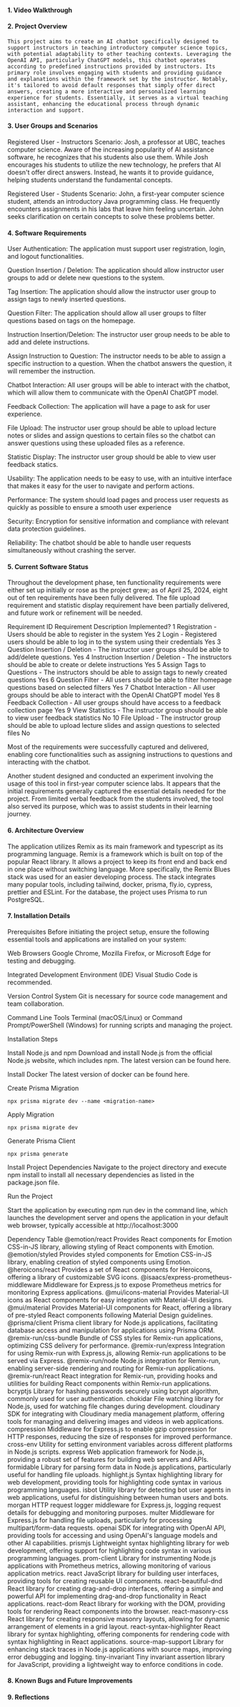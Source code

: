#### 1. Video Walkthrough

#### 2.	Project Overview
	This project aims to create an AI chatbot specifically designed to support instructors in teaching introductory computer science topics, with potential adaptability to other teaching contexts. Leveraging the OpenAI API, particularly ChatGPT models, this chatbot operates according to predefined instructions provided by instructors. Its primary role involves engaging with students and providing guidance and explanations within the framework set by the instructor. Notably, it's tailored to avoid default responses that simply offer direct answers, creating a more interactive and personalized learning experience for students. Essentially, it serves as a virtual teaching assistant, enhancing the educational process through dynamic interaction and support.

#### 3.	User Groups and Scenarios

Registered User - Instructors
Scenario: Josh, a professor at UBC, teaches computer science. Aware of the increasing popularity of AI assistance software, he recognizes that his students also use them. While Josh encourages his students to utilize the new technology, he prefers that AI doesn't offer direct answers. Instead, he wants it to provide guidance, helping students understand the fundamental concepts.

Registered User - Students
Scenario: John, a first-year computer science student, attends an introductory Java programming class. He frequently encounters assignments in his labs that leave him feeling uncertain. John seeks clarification on certain concepts to solve these problems better.

#### 4.	Software Requirements
User Authentication: The application must support user registration, login, and logout functionalities. 

Question Insertion / Deletion: The application should allow instructor user groups to add or delete new questions to the system.

Tag Insertion: The application should allow the instructor user group to assign tags to newly inserted questions.

Question Filter: The application should allow all user groups to filter questions based on tags on the homepage.

Instruction Insertion/Deletion: The instructor user group needs to be able to add and delete instructions.

Assign Instruction to Question: The instructor needs to be able to assign a specific instruction to a question. When the chatbot answers the question, it will remember the instruction.

Chatbot Interaction: All user groups will be able to interact with the chatbot, which will allow them to communicate with the OpenAI ChatGPT model.

Feedback Collection: The application will have a page to ask for user experience. 

File Upload: The instructor user group should be able to upload lecture notes or slides and assign questions to certain files so the chatbot can answer questions using these uploaded files as a reference.

Statistic Display: The instructor user group should be able to view user feedback statics. 

Usability: The application needs to be easy to use, with an intuitive interface that makes it easy for the user to navigate and perform actions.

Performance: The system should load pages and process user requests as quickly as possible to ensure a smooth user experience

Security: Encryption for sensitive information and compliance with relevant data protection guidelines.

Reliability: The chatbot should be able to handle user requests simultaneously without crashing the server.

#### 5.	Current Software Status

Throughout the development phase, ten functionality requirements were either set up initially or rose as the project grew; as of April 25, 2024, eight out of ten requirements have been fully delivered. The file upload requirement and statistic display requirement have been partially delivered, and future work or refinement will be needed.

Requirement ID	Requirement Description	Implemented?
1	Registration - Users should be able to register in the system	Yes
2	Login - Registered users should be able to log in to the system using their credentials	Yes
3	Question Insertion / Deletion - The instructor user groups should be able to add/delete questions.	Yes
4	Instruction Insertion / Deletion - The instructors should be able to create or delete instructions	Yes
5	Assign Tags to Questions - The instructors should be able to assign tags to newly created questions	Yes
6	Question Filter - All users should be able to filter homepage questions based on selected filters	Yes
7	Chatbot Interaction - All user groups should be able to interact with the OpenAI ChatGPT model	Yes
8	Feedback Collection - All user groups should have access to a feedback collection page	Yes
9	View Statistics - The instructor group should be able to view user feedback statistics	No 
10	File Upload - The instructor group should be able to upload lecture slides and assign questions to selected files	No

Most of the requirements were successfully captured and delivered, enabling core functionalities such as assigning instructions to questions and interacting with the chatbot. 

Another student designed and conducted an experiment involving the usage of this tool in first-year computer science labs. It appears that the initial requirements generally captured the essential details needed for the project. From limited verbal feedback from the students involved, the tool also served its purpose, which was to assist students in their learning journey.

#### 6.	Architecture Overview

The application utilizes Remix as its main framework and typescript as its programming language. Remix is a framework which is built on top of the popular React library. It allows a project to keep its front end and back end in one place without switching language. More specifically, the Remix Blues stack was used for an easier developing process. The stack integrates many popular tools, including tailwind, docker, prisma, fly.io, cypress, prettier and ESLint. For the database, the project uses Prisma to run PostgreSQL. 

#### 7.	Installation Details

Prerequisites
Before initiating the project setup, ensure the following essential tools and
applications are installed on your system:

Web Browsers
Google Chrome, Mozilla Firefox, or Microsoft Edge for testing and debugging.

Integrated Development Environment (IDE)
Visual Studio Code is recommended.

Version Control System
Git is necessary for source code management and team collaboration.

Command Line Tools
Terminal (macOS/Linux) or Command Prompt/PowerShell (Windows) for running
scripts and managing the project.
	
Installation Steps

Install Node.js and npm
Download and install Node.js from the official Node.js website, which includes npm.
The latest version can be found here.

Install Docker
The latest version of docker can be found here.

Create Prisma Migration
```
npx prisma migrate dev --name <migration-name>
```

Apply Migration
```
npx prisma migrate dev
```
	
Generate Prisma Client
```
npx prisma generate
```

Install Project Dependencies
Navigate to the project directory and execute npm install to install all necessary
dependencies as listed in the package.json file.

Run the Project

Start the application by executing npm run dev in the command line, which launches
the development server and opens the application in your default web browser,
typically accessible at http://localhost:3000

Dependency Table
@emotion/react	Provides React components for Emotion CSS-in-JS library, allowing styling of React components with Emotion.
@emotion/styled	Provides styled components for Emotion CSS-in-JS library, enabling creation of styled components using Emotion.
@heroicons/react	Provides a set of React components for Heroicons, offering a library of customizable SVG icons.
@isaacs/express-prometheus-middleware	Middleware for Express.js to expose Prometheus metrics for monitoring Express applications.
@mui/icons-material	Provides Material-UI icons as React components for easy integration with Material-UI designs.
@mui/material	Provides Material-UI components for React, offering a library of pre-styled React components following Material Design guidelines.
@prisma/client	Prisma client library for Node.js applications, facilitating database access and manipulation for applications using Prisma ORM.
@remix-run/css-bundle	Bundle of CSS styles for Remix-run applications, optimizing CSS delivery for performance.
@remix-run/express	Integration for using Remix-run with Express.js, allowing Remix-run applications to be served via Express.
@remix-run/node	Node.js integration for Remix-run, enabling server-side rendering and routing for Remix-run applications.
@remix-run/react	React integration for Remix-run, providing hooks and utilities for building React components within Remix-run applications.
bcryptjs	Library for hashing passwords securely using bcrypt algorithm, commonly used for user authentication.
chokidar	File watching library for Node.js, used for watching file changes during development.
cloudinary	SDK for integrating with Cloudinary media management platform, offering tools for managing and delivering images and videos in web applications.
compression	Middleware for Express.js to enable gzip compression for HTTP responses, reducing the size of responses for improved performance.
cross-env	Utility for setting environment variables across different platforms in Node.js scripts.
express	Web application framework for Node.js, providing a robust set of features for building web servers and APIs.
formidable	Library for parsing form data in Node.js applications, particularly useful for handling file uploads.
highlight.js	Syntax highlighting library for web development, providing tools for highlighting code syntax in various programming languages.
isbot	Utility library for detecting bot user agents in web applications, useful for distinguishing between human users and bots.
morgan	HTTP request logger middleware for Express.js, logging request details for debugging and monitoring purposes.
multer	Middleware for Express.js for handling file uploads, particularly for processing multipart/form-data requests.
openai	SDK for integrating with OpenAI API, providing tools for accessing and using OpenAI's language models and other AI capabilities.
prismjs	Lightweight syntax highlighting library for web development, offering support for highlighting code syntax in various programming languages.
prom-client	Library for instrumenting Node.js applications with Prometheus metrics, allowing monitoring of various application metrics.
react	JavaScript library for building user interfaces, providing tools for creating reusable UI components.
react-beautiful-dnd	React library for creating drag-and-drop interfaces, offering a simple and powerful API for implementing drag-and-drop functionality in React applications.
react-dom	React library for working with the DOM, providing tools for rendering React components into the browser.
react-masonry-css	React library for creating responsive masonry layouts, allowing for dynamic arrangement of elements in a grid layout.
react-syntax-highlighter	React library for syntax highlighting, offering components for rendering code with syntax highlighting in React applications.
source-map-support	Library for enhancing stack traces in Node.js applications with source maps, improving error debugging and logging.
tiny-invariant	Tiny invariant assertion library for JavaScript, providing a lightweight way to enforce conditions in code.

#### 8.	Known Bugs and Future Improvements
#### 9.	Reflections

